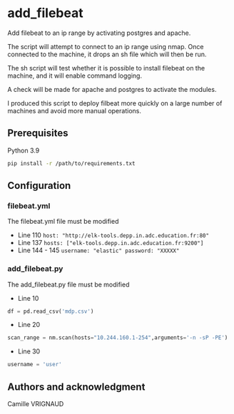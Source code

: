 # add_filebeat
Add filebeat to an ip range by activating postgres and apache.

The script will attempt to connect to an ip range using nmap.
Once connected to the machine, it drops an sh file which will then be run.

The sh script will test whether it is possible to install filebeat on the machine, and it will enable command logging.

A check will be made for apache and postgres to activate the modules.

I produced this script to deploy filbeat more quickly on a large number of machines and avoid more manual operations.


## Prerequisites

Python 3.9

```bash
pip install -r /path/to/requirements.txt
```

## Configuration

### filebeat.yml
The filebeat.yml file must be modified

- Line 110 `host: "http://elk-tools.depp.in.adc.education.fr:80"`
- Line 137 `hosts: ["elk-tools.depp.in.adc.education.fr:9200"]`
- Line 144 - 145 `username: "elastic" password: "XXXXX"` 

### add_filebeat.py
The add_filebeat.py file must be modified

- Line 10
```python
df = pd.read_csv('mdp.csv')
 ```
- Line 20
```python
scan_range = nm.scan(hosts="10.244.160.1-254",arguments='-n -sP -PE')
```
- Line 30
```python
username = 'user'
```

## Authors and acknowledgment
Camille VRIGNAUD